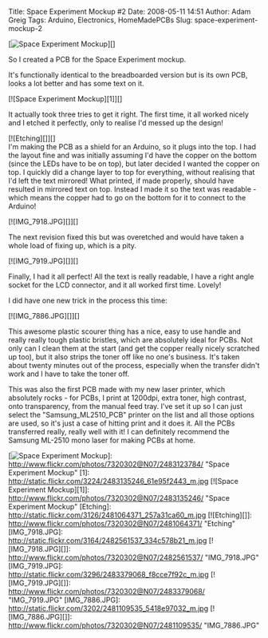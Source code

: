 Title: Space Experiment Mockup #2
Date: 2008-05-11 14:51
Author: Adam Greig
Tags: Arduino, Electronics, HomeMadePCBs
Slug: space-experiment-mockup-2

[![Space Experiment Mockup][]][]

So I created a PCB for the Space Experiment mockup.

It's functionally identical to the breadboarded version but is its own
PCB, looks a lot better and has some text on it.

[![Space Experiment Mockup][1]][]

It actually took three tries to get it right. The first time, it all
worked nicely and I etched it perfectly, only to realise I'd messed up
the design!

[![Etching][]][]  
I'm making the PCB as a shield for an Arduino, so it plugs into the
top. I had the layout fine and was initially assuming I'd have the
copper on the bottom (since the LEDs have to be on top), but later
decided I wanted the copper on top. I quickly did a change layer to top
for everything, without realising that I'd left the text mirrored! What
printed, if made properly, should have resulted in mirrored text on top.
Instead I made it so the text was readable - which means the copper had
to go on the bottom for it to connect to the Arduino!

[![IMG\_7918.JPG][]][]

The next revision fixed this but was overetched and would have taken a
whole load of fixing up, which is a pity.

[![IMG\_7919.JPG][]][]

Finally, I had it all perfect! All the text is really readable, I have a
right angle socket for the LCD connector, and it all worked first time.
Lovely!

I did have one new trick in the process this time:

[![IMG\_7886.JPG][]][]

This awesome plastic scourer thing has a nice, easy to use handle and
really really tough plastic bristles, which are absolutely ideal for
PCBs. Not only can I clean them at the start (and get the copper really
nicely scratched up too), but it also strips the toner off like no one's
business. It's taken about twenty minutes out of the process, especially
when the transfer didn't work and I have to take the toner off.

This was also the first PCB made with my new laser printer, which
absolutely rocks - for PCBs, I print at 1200dpi, extra toner, high
contrast, onto transparency, from the manual feed tray. I've set it up
so I can just select the "Samsung\_ML2510\_PCB" printer on the list and
all those options are used, so it's just a case of hitting print and it
does it. All the PCBs transferred really, really well with it! I can
definitely recommend the Samsung ML-2510 mono laser for making PCBs at
home.

  [Space Experiment Mockup]: http://static.flickr.com/2257/2483123784_626a5e7232_m.jpg
  [![Space Experiment Mockup][]]: http://www.flickr.com/photos/7320302@N07/2483123784/
    "Space Experiment Mockup"
  [1]: http://static.flickr.com/3224/2483135246_61e95f2443_m.jpg
  [![Space Experiment Mockup][1]]: http://www.flickr.com/photos/7320302@N07/2483135246/
    "Space Experiment Mockup"
  [Etching]: http://static.flickr.com/3126/2481064371_257a31ca60_m.jpg
  [![Etching][]]: http://www.flickr.com/photos/7320302@N07/2481064371/
    "Etching"
  [IMG\_7918.JPG]: http://static.flickr.com/3164/2482561537_334c578b21_m.jpg
  [![IMG\_7918.JPG][]]: http://www.flickr.com/photos/7320302@N07/2482561537/
    "IMG_7918.JPG"
  [IMG\_7919.JPG]: http://static.flickr.com/3296/2483379068_f8cce7f92c_m.jpg
  [![IMG\_7919.JPG][]]: http://www.flickr.com/photos/7320302@N07/2483379068/
    "IMG_7919.JPG"
  [IMG\_7886.JPG]: http://static.flickr.com/3202/2481109535_5418e97032_m.jpg
  [![IMG\_7886.JPG][]]: http://www.flickr.com/photos/7320302@N07/2481109535/
    "IMG_7886.JPG"
